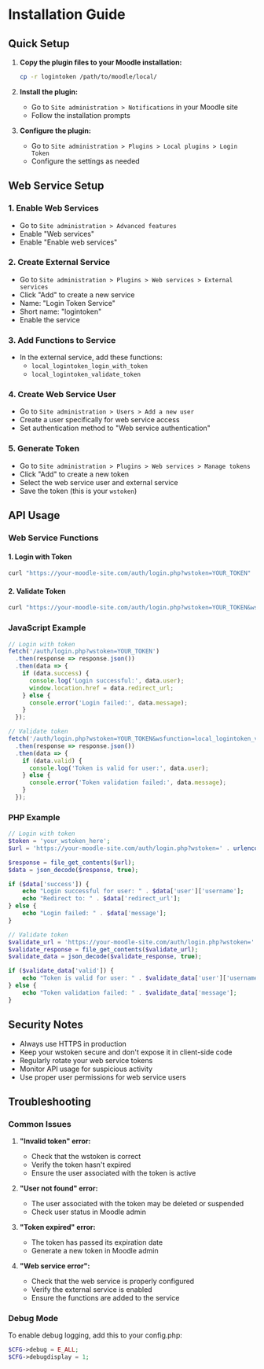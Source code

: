 # Installation Guide

## Quick Setup

1. **Copy the plugin files to your Moodle installation:**
   ```bash
   cp -r logintoken /path/to/moodle/local/
   ```

2. **Install the plugin:**
   - Go to `Site administration > Notifications` in your Moodle site
   - Follow the installation prompts

3. **Configure the plugin:**
   - Go to `Site administration > Plugins > Local plugins > Login Token`
   - Configure the settings as needed

## Web Service Setup

### 1. Enable Web Services
- Go to `Site administration > Advanced features`
- Enable "Web services"
- Enable "Enable web services"

### 2. Create External Service
- Go to `Site administration > Plugins > Web services > External services`
- Click "Add" to create a new service
- Name: "Login Token Service"
- Short name: "logintoken"
- Enable the service

### 3. Add Functions to Service
- In the external service, add these functions:
  - `local_logintoken_login_with_token`
  - `local_logintoken_validate_token`

### 4. Create Web Service User
- Go to `Site administration > Users > Add a new user`
- Create a user specifically for web service access
- Set authentication method to "Web service authentication"

### 5. Generate Token
- Go to `Site administration > Plugins > Web services > Manage tokens`
- Click "Add" to create a new token
- Select the web service user and external service
- Save the token (this is your `wstoken`)

## API Usage

### Web Service Functions

#### 1. Login with Token
```bash
curl "https://your-moodle-site.com/auth/login.php?wstoken=YOUR_TOKEN"
```

#### 2. Validate Token
```bash
curl "https://your-moodle-site.com/auth/login.php?wstoken=YOUR_TOKEN&wsfunction=local_logintoken_validate_token"
```

### JavaScript Example
```javascript
// Login with token
fetch('/auth/login.php?wstoken=YOUR_TOKEN')
  .then(response => response.json())
  .then(data => {
    if (data.success) {
      console.log('Login successful:', data.user);
      window.location.href = data.redirect_url;
    } else {
      console.error('Login failed:', data.message);
    }
  });

// Validate token
fetch('/auth/login.php?wstoken=YOUR_TOKEN&wsfunction=local_logintoken_validate_token')
  .then(response => response.json())
  .then(data => {
    if (data.valid) {
      console.log('Token is valid for user:', data.user);
    } else {
      console.error('Token validation failed:', data.message);
    }
  });
```

### PHP Example
```php
// Login with token
$token = 'your_wstoken_here';
$url = 'https://your-moodle-site.com/auth/login.php?wstoken=' . urlencode($token);

$response = file_get_contents($url);
$data = json_decode($response, true);

if ($data['success']) {
    echo "Login successful for user: " . $data['user']['username'];
    echo "Redirect to: " . $data['redirect_url'];
} else {
    echo "Login failed: " . $data['message'];
}

// Validate token
$validate_url = 'https://your-moodle-site.com/auth/login.php?wstoken=' . urlencode($token) . '&wsfunction=local_logintoken_validate_token';
$validate_response = file_get_contents($validate_url);
$validate_data = json_decode($validate_response, true);

if ($validate_data['valid']) {
    echo "Token is valid for user: " . $validate_data['user']['username'];
} else {
    echo "Token validation failed: " . $validate_data['message'];
}
```

## Security Notes

- Always use HTTPS in production
- Keep your wstoken secure and don't expose it in client-side code
- Regularly rotate your web service tokens
- Monitor API usage for suspicious activity
- Use proper user permissions for web service users

## Troubleshooting

### Common Issues

1. **"Invalid token" error:**
   - Check that the wstoken is correct
   - Verify the token hasn't expired
   - Ensure the user associated with the token is active

2. **"User not found" error:**
   - The user associated with the token may be deleted or suspended
   - Check user status in Moodle admin

3. **"Token expired" error:**
   - The token has passed its expiration date
   - Generate a new token in Moodle admin

4. **"Web service error":**
   - Check that the web service is properly configured
   - Verify the external service is enabled
   - Ensure the functions are added to the service

### Debug Mode

To enable debug logging, add this to your config.php:
```php
$CFG->debug = E_ALL;
$CFG->debugdisplay = 1;
```
